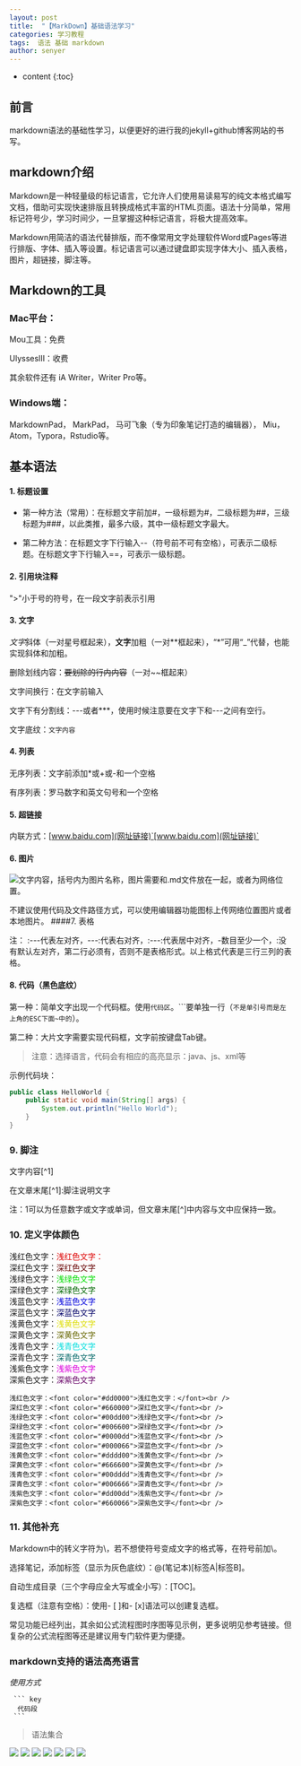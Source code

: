 ```yaml
---
layout: post
title:  "【MarkDown】基础语法学习"
categories: 学习教程
tags:  语法 基础 markdown
author: senyer
---
```


* content
{:toc}



## 前言
markdown语法的基础性学习，以便更好的进行我的jekyll+github博客网站的书写。
## markdown介绍

Markdown是一种轻量级的标记语言，它允许人们使用易读易写的纯文本格式编写文档，借助可实现快速排版且转换成格式丰富的HTML页面。语法十分简单，常用标记符号少，学习时间少，一旦掌握这种标记语言，将极大提高效率。

Markdown用简洁的语法代替排版，而不像常用文字处理软件Word或Pages等进行排版、字体、插入等设置。标记语言可以通过键盘即实现字体大小、插入表格，图片，超链接，脚注等。

## Markdown的工具
### Mac平台：

Mou工具：免费

UlyssesⅢ：收费

其余软件还有 iA Writer，Writer Pro等。

### Windows端：

MarkdownPad，
MarkPad，
马可飞象（专为印象笔记打造的编辑器），
Miu，Atom，Typora，Rstudio等。

## 基本语法
#### 1. 标题设置

- 第一种方法（常用）：在标题文字前加#，一级标题为#，二级标题为##，三级标题为###，以此类推，最多六级，其中一级标题文字最大。

- 第二种方法：在标题文字下行输入--（符号前不可有空格），可表示二级标题。在标题文字下行输入==，可表示一级标题。

#### 2. 引用块注释

">"小于号的符号，在一段文字前表示引用
#### 3. 文字

*文字*斜体（一对星号框起来），**文字**加粗（一对**框起来），“*”可用“_”代替，也能实现斜体和加粗。


删除划线内容：~~要划除的行内内容~~（一对~~框起来）

文字间换行：在文字前输入

文字下有分割线：---或者***，使用时候注意要在文字下和---之间有空行。

文字底纹：`文字内容`

#### 4. 列表

无序列表：文字前添加*或+或-和一个空格

有序列表：罗马数字和英文句号和一个空格

#### 5. 超链接

内联方式：[www.baidu.com](网址链接)`[www.baidu.com](网址链接)`

#### 6. 图片

![文字内容]()，括号内为图片名称，图片需要和.md文件放在一起，或者为网络位置。

不建议使用代码及文件路径方式，可以使用编辑器功能图标上传网络位置图片或者本地图片。
####7. 表格

注：  :---代表左对齐，---:代表右对齐，:---:代表居中对齐，-数目至少一个，:没有默认左对齐，第二行必须有，否则不是表格形式。以上格式代表是三行三列的表格。

#### 8. 代码（黑色底纹）

第一种：简单文字出现一个代码框。使用```代码区```。```要单独一行（`不是单引号而是左上角的ESC下面~中的`）。

第二种：大片文字需要实现代码框，文字前按键盘Tab键。


> 注意：选择语言，代码会有相应的高亮显示：java、js、xml等

示例代码块：

```java
public class HelloWorld {
    public static void main(String[] args) {
        System.out.println("Hello World");
    }
}
```

### 9. 脚注

文字内容[^1]

在文章末尾[^1]:脚注说明文字

注：1可以为任意数字或文字或单词，但文章末尾[^]中内容与文中应保持一致。

### 10. 定义字体颜色

浅红色文字：<font color="#dd0000">浅红色文字：</font><br /> 
深红色文字：<font color="#660000">深红色文字</font><br /> 
浅绿色文字：<font color="#00dd00">浅绿色文字</font><br /> 
深绿色文字：<font color="#006600">深绿色文字</font><br /> 
浅蓝色文字：<font color="#0000dd">浅蓝色文字</font><br /> 
深蓝色文字：<font color="#000066">深蓝色文字</font><br /> 
浅黄色文字：<font color="#dddd00">浅黄色文字</font><br /> 
深黄色文字：<font color="#666600">深黄色文字</font><br /> 
浅青色文字：<font color="#00dddd">浅青色文字</font><br /> 
深青色文字：<font color="#006666">深青色文字</font><br /> 
浅紫色文字：<font color="#dd00dd">浅紫色文字</font><br /> 
深紫色文字：<font color="#660066">深紫色文字</font><br />
    
    浅红色文字：<font color="#dd0000">浅红色文字：</font><br /> 
    深红色文字：<font color="#660000">深红色文字</font><br /> 
    浅绿色文字：<font color="#00dd00">浅绿色文字</font><br /> 
    深绿色文字：<font color="#006600">深绿色文字</font><br /> 
    浅蓝色文字：<font color="#0000dd">浅蓝色文字</font><br /> 
    深蓝色文字：<font color="#000066">深蓝色文字</font><br /> 
    浅黄色文字：<font color="#dddd00">浅黄色文字</font><br /> 
    深黄色文字：<font color="#666600">深黄色文字</font><br /> 
    浅青色文字：<font color="#00dddd">浅青色文字</font><br /> 
    深青色文字：<font color="#006666">深青色文字</font><br /> 
    浅紫色文字：<font color="#dd00dd">浅紫色文字</font><br /> 
    深紫色文字：<font color="#660066">深紫色文字</font><br />

### 11. 其他补充

Markdown中的转义字符为\，若不想使符号变成文字的格式等，在符号前加\。

选择笔记，添加标签（显示为灰色底纹）：@(笔记本)[标签A|标签B]。

自动生成目录（三个字母应全大写或全小写）：[TOC]。

复选框（注意有空格）：使用- [ ]和- [x]语法可以创建复选框。

常见功能已经列出，其余如公式流程图时序图等见示例，更多说明见参考链接。但复杂的公式流程图等还是建议用专门软件更为便捷。


### markdown支持的语法高亮语言
*使用方式*

     ``` key
      代码段 
     ```

>语法集合
>

![](https://i.imgur.com/iMi9Ugu.png)
![](https://i.imgur.com/a2bJU1c.png)
![](https://i.imgur.com/V6HeDwb.png)
![](https://i.imgur.com/rDV8MOs.png)
![](https://i.imgur.com/f1utjk4.png)
![](https://i.imgur.com/f2WBLe0.png)
![](https://i.imgur.com/idU2WRG.png)